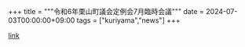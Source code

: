 +++
title = """令和6年栗山町議会定例会7月臨時会議"""
date = 2024-07-03T00:00:00+09:00
tags = ["kuriyama","news"]
+++


[link](https://www.town.kuriyama.hokkaido.jp/site/gikai/27903.html)
